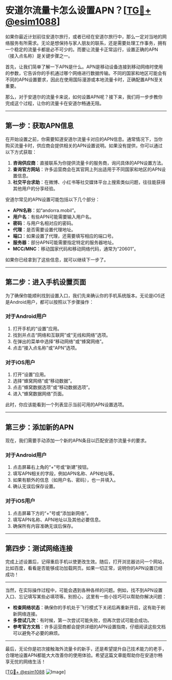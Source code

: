 # 安道尔流量卡怎么设置APN？[[TG💪+ @esim1088](https://t.me/s/esim1088)]

如果你最近计划前往安道尔旅行，或者已经在安道尔旅行中，那么一定对当地的网络服务有所需求。无论是想保持与家人朋友的联系，还是需要处理工作事务，拥有一个稳定的流量卡都是必不可少的。而要让流量卡正常运行，设置正确的APN（接入点名称）是关键步骤之一。

首先，让我们简单了解一下APN是什么。APN是移动设备连接到移动网络时使用的参数，它告诉你的手机通过哪个网络进行数据传输。不同的国家和地区可能会有不同的APN设置要求，因此在使用国际漫游或本地流量卡时，正确配置APN至关重要。

那么，对于安道尔的流量卡来说，如何设置APN呢？接下来，我们将一步步教你完成这个过程，让你的流量卡在安道尔畅通无阻。

---

## **第一步：获取APN信息**

在开始设置之前，你需要知道安道尔流量卡对应的APN信息。通常情况下，当你购买流量卡时，供应商会提供相关的APN设置说明。如果没有提供，你可以通过以下方式获取：

1. **咨询供应商**：直接联系为你提供流量卡的服务商，询问具体的APN设置方法。
2. **查询官方网站**：许多运营商会在其官网上列出适用于不同国家和地区的APN设置信息。
3. **社交平台求助**：在微博、小红书等社交媒体平台上搜索类似问题，往往能获得其他用户的分享经验。

安道尔常见的APN设置可能包括以下几个部分：
- **APN名称**：如“andorra.mobil”。
- **用户名**：有些APN可能需要输入用户名。
- **密码**：与用户名相对应的密码。
- **代理**：是否需要设置代理地址。
- **端口**：如果设置了代理，还需要填写相应的端口号。
- **服务器**：部分APN可能需要指定特定的服务器地址。
- **MCC/MNC**：移动国家代码和移动网络代码，通常为“20601”。

如果你已经拿到了这些信息，就可以继续下一步了。

---

## **第二步：进入手机设置页面**

为了确保你能顺利找到设置入口，我们先来确认你的手机系统版本。无论是iOS还是Android用户，都可以按照以下步骤操作：

### **对于Android用户**
1. 打开手机的“设置”应用。
2. 找到并点击“网络和互联网”或“无线和网络”选项。
3. 在弹出的菜单中选择“移动网络”或“蜂窝网络”。
4. 点击“接入点名称”或“APN”选项。

### **对于iOS用户**
1. 打开“设置”应用。
2. 选择“蜂窝网络”或“移动数据”。
3. 点击“蜂窝数据选项”或“移动数据选项”。
4. 进入“蜂窝数据网络”页面。

此时，你应该能看到一个列表显示当前可用的APN设置选项。

---

## **第三步：添加新的APN**

现在，我们需要手动添加一个新的APN条目以匹配安道尔流量卡的要求。

### **对于Android用户**
1. 点击屏幕右上角的“+”号或“新建”按钮。
2. 填写APN相关的字段，例如APN名称、APN地址等。
3. 如果有额外的信息（如用户名、密码），也一并填入。
4. 确认无误后保存设置。

### **对于iOS用户**
1. 点击屏幕下方的“+”号或“添加新网络”。
2. 填写APN名称、APN地址以及其他必要信息。
3. 确保所有内容准确无误后保存。

---

## **第四步：测试网络连接**

完成上述设置后，记得重启手机以使更改生效。随后，打开浏览器访问一个网站，比如百度，看看是否能够成功加载网页。如果一切正常，说明你的APN设置已经成功！

---

当然，在实际操作过程中，可能会遇到各种各样的问题。例如，找不到APN设置入口、忘记填写某些必填项等。别担心，这里有一些小技巧可以帮助你解决问题：

- **检查网络状态**：确保你的手机处于飞行模式下关闭后再重新开启，这有助于刷新网络连接。
- **多尝试几次**：有时候，第一次尝试可能失败，但再次尝试可能会成功。
- **参考官方文档**：许多运营商都会提供详细的APN设置指南，仔细阅读这些文档可以避免不必要的麻烦。

---

最后，无论你是初次接触海外流量卡的新手，还是希望提升自己技术能力的老手，合理地设置APN都能大大改善你的使用体验。希望这篇文章能帮助你在安道尔畅享无忧的网络生活！

[[TG💪+ @esim1088](https://t.me/s/esim1088) ![Image](https://i.postimg.cc/4NQfJmqS/Snipaste-2025-05-13-00-14-12.png)]